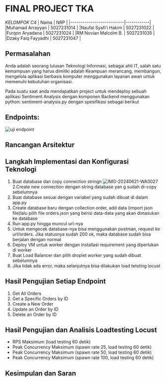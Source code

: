 # FINAL PROJECT TKA

*KELOMPOK C4*
| Nama | NRP |
|---------------------------|------------|
|Muhamad Arrayyan | 5027231014 |
|Naufal Syafi'i Hakim | 5027231022 |
|Furqon Aryadana | 5027231024 |
|RM Novian Malcolm B. | 5027231035 |
|Dzaky Faiq Fayyadhi | 5027231047 |

## Permasalahan 
Anda adalah seorang lulusan Teknologi Informasi, sebagai ahli IT, salah satu kemampuan yang harus dimiliki adalah Keampuan merancang, membangun, mengelola aplikasi berbasis komputer menggunakan layanan awan untuk memenuhi kebutuhan organisasi.

Pada suatu saat anda mendapatkan project untuk mendeploy sebuah aplikasi Sentiment Analysis dengan komponen Backend menggunakan python: sentiment-analysis.py dengan spesifikasi sebagai berikut

## Endpoints:
![uji endpoint](https://github.com/Satsujinki99/FP_TKA-C4/assets/151041878/443e26a7-efea-4448-8628-b4cd676c3ccc)


## Rancangan Arsitektur
## Langkah Implementasi dan Konfigurasi Teknologi
1. Buat database dan copy connection stringn
   ![IMG-20240621-WA0027](https://github.com/Satsujinki99/FP_TKA-C4/assets/151041878/2f0762c0-bd56-43ee-938e-19c96a63a113)
2.Create new connection dengan string database yan
g sudah di-copy sebelumnya
4. Buat database sesuai dengan variabel yang sudah dibuat di dalam app.py
5. Create database baru dengan collection order, add data (import json file)lalu pilih file orders.json yang berisi data-data yang akan dimasukan ke database
6. Run app.py hingga muncul url-nya
7. Untuk mengecek database-nya bisa menggunakan postman, request ke url/orders. Jika statusnya sudah 200 ok, maka database sudah bisa berjalan dengan normal
8. Deploy VM untuk worker dengan installasi requirement yang diperlukan di worker
9. Buat Load Balancer dan pilih droplet worker yang sudah dibuat sebelumnya
10. Jika tidak ada error, maka selanjutnya bisa dilakukan load tetsting locust
   
## Hasil Pengujian Setiap Endpoint
1. Get All Orders
2. Get a Specific Orders by ID
3. Create a New Order
4. Update an Order by ID
5. Delete an Order by ID

## Hasil Pengujian dan Analisis Loadtesting Locust
- RPS Maksimum (load testing 60 detik)
- Peak Concurrency Maksimum (spawn rate 25, load testing 60 detik)
- Peak Concurrency Maksimum (spawn rate 50, load testing 60 detik)
- Peak Concurrency Maksimum (spawn rate 100, load testing 60 detik)
## Kesimpulan dan Saran
